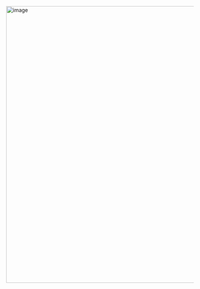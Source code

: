 <img width="883" height="743" alt="image" src="https://github.com/user-attachments/assets/0a9b9ac1-274b-4483-b3ca-cf81fca956fc" />
